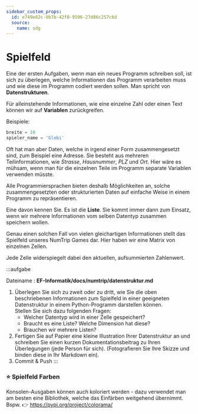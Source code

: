 ```yaml
---
sidebar_custom_props:
  id: e749e82c-0b7b-42f0-9596-27d86c257c6d
  source:
    name: sdg
---
```


# Spielfeld

Eine der ersten Aufgaben, wenn man ein neues Programm schreiben soll, ist sich zu überlegen, welche Informationen das Programm verarbeiten muss und wie diese im Programm codiert werden sollen. Man spricht von **Datenstrukturen**.

Für alleinstehende Informationen, wie eine einzelne Zahl oder einen Text können wir auf **Variablen** zurückgreifen.

Beispiele:

```py
breite = 10
spieler_name = 'Globi'
```

Oft hat man aber Daten, welche in irgend einer Form zusammengesetzt sind, zum Beispiel eine Adresse. Sie besteht aus mehreren Teilinformationen, wie *Strasse*, *Hausnummer*, *PLZ* und *Ort*. Hier wäre es mühsam, wenn man für die einzelnen Teile im Programm separate Variablen verwenden müsste.

Alle Programmiersprachen bieten deshalb Möglichkeiten an, solche zusammengesetzten oder strukturierten Daten auf einfache Weise in einem Programm zu repräsentieren.

Eine davon kennen Sie. Es ist die **Liste**. Sie kommt immer dann zum Einsatz, wenn wir mehrere Informationen vom selben Datentyp zusammen speichern wollen.

Genau einen solchen Fall von vielen gleichartigen Informationen stellt das Spielfeld unseres NumTrip Games dar. Hier haben wir eine Matrix von einzelnen Zellen.

Jede Zelle widerspiegelt dabei den aktuellen, aufsummierten Zahlenwert.

:::aufgabe
<Answer type="state" webKey="1f8639f0-8bb6-42b1-9f44-849e8ce14775" />

Dateiname
: __EF-Informatik/docs/numtrip/datenstruktur.md__

1. Überlegen Sie sich zu zweit oder zu dritt, wie Sie die oben beschriebenen Informationen zum Spielfeld in einer geeigneten Datenstruktur in einem Python-Programm darstellen können.  
Stellen Sie sich dazu folgenden Fragen:
   - Welcher Datentyp wird in einer Zelle gespeichert?
   - Braucht es eine Liste? Welche Dimension hat diese?
   - Brauchen wir mehrere Listen?
2. Fertigen Sie auf Papier eine kleine Illustration Ihrer Datenstruktur an und schreiben Sie einen kurzen Dokumentationsbeitrag zu Ihren Überlegungen (jede Person für sich). (Fotografieren Sie Ihre Skizze und binden diese in Ihr Markdown ein).
3. Commit & Push
:::


### ⭐️ Spielfeld Farben

Konsolen-Ausgaben können auch koloriert werden - dazu verwendet man am besten eine Bibliothek, welche das Einfärben weitgehend übernimmt. Bspw. 👉 https://pypi.org/project/colorama/